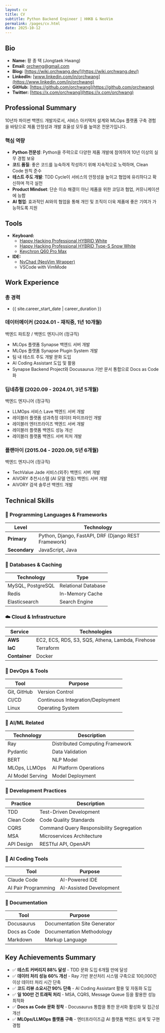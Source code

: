 ```yaml
---
layout: cv
title: CV
subtitle: Python Backend Engineer | HHKB & NeoVim
permalink: /pages/cv.html
date: 2025-10-12
---
```


## Bio

- **Name:** 황 종 택 (Jongtaek Hwang)
- **Email:** orchwng@gmail.com
- **Blog:** [https://wiki.orchwang.dev/](https://wiki.orchwang.dev/)
- **LinkedIn:** [www.linkedin.com/in/orchwang](https://www.linkedin.com/in/orchwang)
- **GitHub:** [https://github.com/orchwang](https://github.com/orchwang)
- **Twitter:** [https://x.com/orchwang](https://x.com/orchwang)

## Professional Summary

10년차 파이썬 백엔드 개발자로서, 서비스 아키텍처 설계와 MLOps 플랫폼 구축 경험을 바탕으로 제품 안정성과 개발 효율성 모두를 높여온 전문가입니다.

### 핵심 역량

- **Python 전문성**: Python을 주력으로 다양한 제품 개발에 참여하여 10년 이상의 실무 경험 보유
- **코드 품질**: 좋은 코드를 능숙하게 작성하기 위해 지속적으로 노력하며, Clean Code 원칙 준수
- **테스트 주도 개발**: TDD Cycle이 서비스의 안정성을 높이고 협업에 유리하다고 확신하며 적극 실천
- **Product Mindset**: 단순 이슈 해결이 아닌 제품을 위한 코딩과 협업, 커뮤니케이션에 능함
- **AI 협업**: 효과적인 AI와의 협업을 통해 개인 및 조직이 더욱 제품에 좋은 기여가 가능하도록 지원

## Tools

- **Keyboard:**
  - [Happy Hacking Professional HYBRID White](https://happyhackingkb.com/jp/products/hybrid/)
  - [Happy Hacking Professional HYBRID Type-S Snow White](https://happyhackingkb.com/jp/products/hybrid_types/)
  - [Keychron Q60 Pro Max](https://www.keychron.com/collections/keychron-q-max-series-keyboard/products/keychron-q60-max-qmk-via-wireless-custom-mechanical-keyboard)
- **IDE:**
  - [NvChad (NeoVim Wrapper)](https://nvchad.com/)
  - VSCode with VimMode

## Work Experience

### 총 경력

- {{ site.career_start_date | career_duration }}

### **데이터메이커** (2024.01 - 재직중, 1년 10개월)

백엔드 파트장 / 백엔드 엔지니어 (정규직)

- MLOps 플랫폼 Synapse 백엔드 서버 개발
- MLOps 플랫폼 Synapse Plugin System 개발
- 팀 내 테스트 주도 개발 문화 도입
- AI Coding Assistant 도입 및 활용
- Synapse Backend Project와 Docusaurus 기반 문서 통합으로 Docs as Code 화

### **딥네츄럴** (2020.09 - 2024.01, 3년 5개월)

백엔드 엔지니어 (정규직)

- LLMOps 서비스 Lave 백엔드 서버 개발
- 레이블러 플랫폼 성과측정 데이터 파이프라인 개발
- 레이블러 엔터프라이즈 백엔드 서버 개발
- 레이블러 플랫폼 백엔드 성능 개선
- 레이블러 플랫폼 백엔드 서버 피처 개발

### **플랜아이** (2015.04 - 2020.09, 5년 6개월)

백엔드 엔지니어 (정규직)

- TechValue Jade 서비스(외주) 백엔드 서버 개발
- AIVORY 추천시스템 (AI 모델 연동) 백엔드 서버 개발
- AIVORY 검색 솔루션 백엔드 개발

## Technical Skills

### 🐍 Programming Languages & Frameworks

| Level | Technology |
|-------|-----------|
| **Primary** | Python, Django, FastAPI, DRF (Django REST Framework) |
| **Secondary** | JavaScript, Java |

### 💾 Databases & Caching

| Technology | Type |
|-----------|------|
| MySQL, PostgreSQL | Relational Database |
| Redis | In-Memory Cache |
| Elasticsearch | Search Engine |

### ☁️ Cloud & Infrastructure

| Service | Technologies |
|---------|-------------|
| **AWS** | EC2, ECS, RDS, S3, SQS, Athena, Lambda, Firehose |
| **IaC** | Terraform |
| **Container** | Docker |

### 🔧 DevOps & Tools

| Tool | Purpose |
|------|---------|
| Git, GitHub | Version Control |
| CI/CD | Continuous Integration/Deployment |
| Linux | Operating System |

### 🤖 AI/ML Related

| Technology | Description |
|-----------|-------------|
| Ray | Distributed Computing Framework |
| Pydantic | Data Validation |
| BERT | NLP Model |
| MLOps, LLMOps | AI Platform Operations |
| AI Model Serving | Model Deployment |

### 📐 Development Practices

| Practice | Description |
|----------|-------------|
| TDD | Test-Driven Development |
| Clean Code | Code Quality Standards |
| CQRS | Command Query Responsibility Segregation |
| MSA | Microservices Architecture |
| API Design | RESTful API, OpenAPI |

### 🚀 AI Coding Tools

| Tool | Purpose |
|------|---------|
| Claude Code | AI-Powered IDE |
| AI Pair Programming | AI-Assisted Development |

### 📝 Documentation

| Tool | Purpose |
|------|---------|
| Docusaurus | Documentation Site Generator |
| Docs as Code | Documentation Methodology |
| Markdown | Markup Language |

## Key Achievements Summary

- ✅ **테스트 커버리지 88% 달성** - TDD 문화 도입 6개월 만에 달성
- ✅ **데이터 처리 성능 60% 개선** - Ray 기반 분산처리 시스템 구축으로 100,000건 이상 데이터 처리 시간 단축
- ✅ **코드 리뷰 소요시간 90% 단축** - AI Coding Assistant 활용 및 자동화 도입
- ✅ **일 100만 건 트래픽 처리** - MSA, CQRS, Message Queue 등을 활용한 성능 최적화
- ✅ **Docs as Code 문화 정착** - Docusaurus 통합을 통한 문서화 활성화 및 접근성 개선
- ✅ **MLOps/LLMOps 플랫폼 구축** - 엔터프라이즈급 AI 플랫폼 백엔드 설계 및 구현 경험

